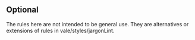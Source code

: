 ## Optional

The rules here are not intended to be general use. They are alternatives or extensions of rules in vale/styles/jargonLint.
